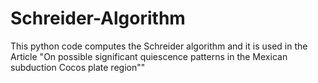 # Schreider-Algorithm
This python code computes the Schreider algorithm and it is used in the Article "On possible significant quiescence patterns in the Mexican subduction Cocos plate region""

